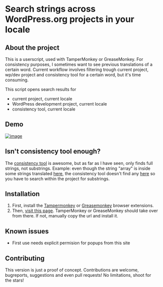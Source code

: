 # Search strings across WordPress.org projects in your locale

## About the project

This is a userscript, used with TamperMonkey or GreaseMonkey.
For consistency purposes, I sometimes want to see previous translations of a certain word.
Current workflow involves filtering trough current project, wp/dev project and consistency tool for a certain word, but it's time consuming.

This script opens search results for 
- current project, current locale
- WordPress development project, current locale
- consistency tool, current locale

## Demo

[![image](https://user-images.githubusercontent.com/65488419/114697845-0f3eee80-9d27-11eb-8356-4632871e9d3b.png)](https://www.youtube.com/watch?v=9TV8CAzpitE)




## Isn't consistency tool enough? 
The [consistency tool](https://translate.wordpress.org/consistency/) is awesome, but as far as I have seen, only finds full strings, not substrings.
Example: even though the string "array" is inside some strings translated [here](https://translate.wordpress.org/projects/wp/dev/ro/default/?filters%5Bterm%5D=array), the consistency tool doesn't find any [here](https://translate.wordpress.org/consistency/?search=array&set=ro%2Fdefault&project=) so you have to search within the project for substrings. 

## Installation

1. First, install the <a href="http://tampermonkey.net/">Tampermonkey</a> or <a href="http://www.greasespot.net/">Greasemonkey</a> browser extensions.
2. Then, [visit this page](https://raw.githubusercontent.com/vlad-timotei/wporg-string-search/main/src/wporg-search-strings-across-projects.js). TamperMonkey or GreaseMonkey should take over from there. If not, manually copy the url and install it.

## Known issues
- First use needs explicit permision for popups from this site

## Contributing
This version is just a proof of concept. Contributions are welcome, bugreports, suggestions and even pull requests! No limitations, shoot for the stars!
